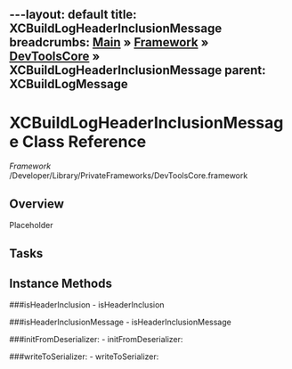 ---layout: default
title: XCBuildLogHeaderInclusionMessage
breadcrumbs: <a href="/index.html">Main</a> &raquo; <a href="/Frameworks.html">Framework</a> &raquo; <a href="/Frameworks/DevToolsCore.html">DevToolsCore</a> &raquo; XCBuildLogHeaderInclusionMessage
parent: XCBuildLogMessage 
---
# XCBuildLogHeaderInclusionMessage Class Reference

*Framework* /Developer/Library/PrivateFrameworks/DevToolsCore.framework

## Overview

Placeholder

## Tasks

## Instance Methods

<a name="-isHeaderInclusion"></a>
###isHeaderInclusion
    - isHeaderInclusion

<a name="-isHeaderInclusionMessage"></a>
###isHeaderInclusionMessage
    - isHeaderInclusionMessage

<a name="-initFromDeserializer:"></a>
###initFromDeserializer:
    - initFromDeserializer:

<a name="-writeToSerializer:"></a>
###writeToSerializer:
    - writeToSerializer:

